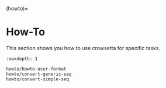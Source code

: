 (howto)=

# **How-To**

This section shows you how to use crowsetta for specific tasks.

```{toctree}
:maxdepth: 1

howto/howto-user-format
howto/convert-generic-seq
howto/convert-simple-seq
```
